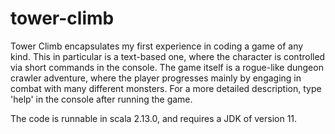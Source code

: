 # tower-climb
Tower Climb encapsulates my first experience in coding a game of any kind. This in particular is a text-based one, 
where the character is controlled via short commands in the console. The game itself is a rogue-like dungeon crawler
adventure, where the player progresses mainly by engaging in combat with many different monsters. For a more detailed
description, type 'help' in the console after running the game. 

The code is runnable in scala 2.13.0, and requires a JDK of version 11.
